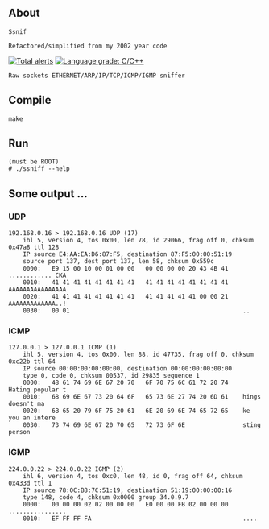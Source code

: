 ## About

    Ssnif

    Refactored/simplified from my 2002 year code

[![Total alerts](https://img.shields.io/lgtm/alerts/g/carloslack/ssniff.svg?logo=lgtm&logoWidth=18)](https://lgtm.com/projects/g/carloslack/ssniff/alerts/)
[![Language grade: C/C++](https://img.shields.io/lgtm/grade/cpp/g/carloslack/ssniff.svg?logo=lgtm&logoWidth=18)](https://lgtm.com/projects/g/carloslack/ssniff/context:cpp)

    Raw sockets ETHERNET/ARP/IP/TCP/ICMP/IGMP sniffer

## Compile
    make

## Run
    (must be ROOT)
    # ./ssniff --help

## Some output ...

### UDP
    192.168.0.16 > 192.168.0.16 UDP (17)
        ihl 5, version 4, tos 0x00, len 78, id 29066, frag off 0, chksum 0x47a8 ttl 128
        IP source E4:AA:EA:D6:87:F5, destination 87:F5:00:00:51:19
        source port 137, dest port 137, len 58, chksum 0x559c
        0000:   E9 15 00 10 00 01 00 00   00 00 00 00 20 43 4B 41    ............ CKA
        0010:   41 41 41 41 41 41 41 41   41 41 41 41 41 41 41 41    AAAAAAAAAAAAAAAA
        0020:   41 41 41 41 41 41 41 41   41 41 41 41 41 00 00 21    AAAAAAAAAAAAA..!
        0030:   00 01                                                ..

### ICMP
    127.0.0.1 > 127.0.0.1 ICMP (1)
        ihl 5, version 4, tos 0x00, len 88, id 47735, frag off 0, chksum 0xc22b ttl 64
        IP source 00:00:00:00:00:00, destination 00:00:00:00:00:00
        type 0, code 0, chksum 00537, id 29835 sequence 1
        0000:   48 61 74 69 6E 67 20 70   6F 70 75 6C 61 72 20 74    Hating popular t
        0010:   68 69 6E 67 73 20 64 6F   65 73 6E 27 74 20 6D 61    hings doesn't ma
        0020:   6B 65 20 79 6F 75 20 61   6E 20 69 6E 74 65 72 65    ke you an intere
        0030:   73 74 69 6E 67 20 70 65   72 73 6F 6E                sting person

### IGMP
    224.0.0.22 > 224.0.0.22 IGMP (2)
        ihl 6, version 4, tos 0xc0, len 48, id 0, frag off 64, chksum 0x433d ttl 1
        IP source 78:0C:B8:7C:51:19, destination 51:19:00:00:00:16
        type 148, code 4, chksum 0x0000 group 34.0.9.7
        0000:   00 00 00 02 02 00 00 00   E0 00 00 FB 02 00 00 00    ................
        0010:   EF FF FF FA                                          ....

